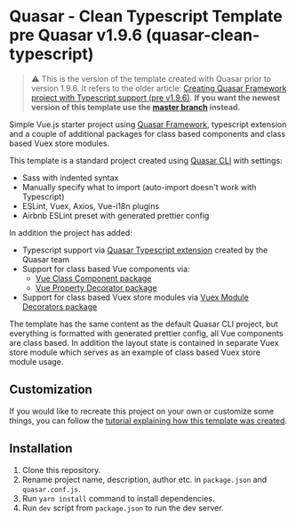 # Quasar - Clean Typescript Template pre Quasar v1.9.6 (quasar-clean-typescript)

> :warning: This is the version of the template created with Quasar prior to version 1.9.6. It refers to the older article: [Creating Quasar Framework project with Typescript support (pre v1.9.6)](https://xkonti.tech/blog/quasar-framework-with-typescript-pre196/). **If you want the newest version of this template use the [master branch](https://github.com/Xkonti/quasar-clean-typescript) instead.**

Simple Vue.js starter project using [Quasar Framework](https://quasar.dev/), typescript extension and a couple of additional packages for class based components and class based Vuex store modules.

This template is a standard project created using [Quasar CLI](https://quasar.dev/start/quasar-cli) with settings:
 - Sass with indented syntax
 - Manually specify what to import (auto-import doesn't work with Typescript)
 - ESLint, Vuex, Axios, Vue-i18n plugins
 - Airbnb ESLint preset with generated prettier config

In addition the project has added:
 - Typescript support via [Quasar Typescript extension](https://github.com/quasarframework/app-extension-typescript) created by the Quasar team
 - Support for class based Vue components via:
    - [Vue Class Component package](https://github.com/vuejs/vue-class-component)
    - [Vue Property Decorator package](https://github.com/kaorun343/vue-property-decorator)
 - Support for class based Vuex store modules via [Vuex Module Decorators package](https://github.com/championswimmer/vuex-module-decorators)

The template has the same content as the default Quasar CLI project, but everything is formatted with generated
prettier config, all Vue components are class based. In addition the layout state is contained in separate Vuex
store module which serves as an example of class based Vuex store module usage.

## Customization

If you would like to recreate this project on your own or customize some things, you can follow the [tutorial explaining how this template was created](https://xkonti.tech/blog/quasar-framework-with-typescript-pre196/).

## Installation

 1. Clone this repository.
 2. Rename project name, description, author etc. in `package.json` and `quasar.conf.js`.
 3. Run `yarn install` command to install dependencies.
 4. Run `dev` script from `package.json` to run the dev server.
